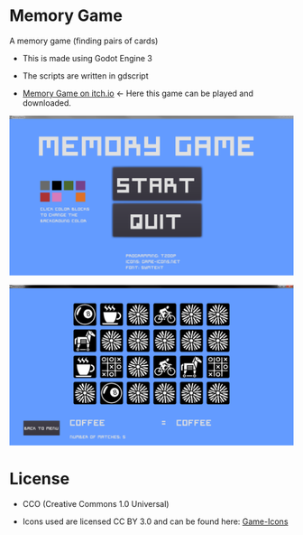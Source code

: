 # Memory Game


A memory game (finding pairs of cards)

- This is made using Godot Engine 3

- The scripts are written in gdscript

- [Memory Game on itch.io](https://tzoop.itch.io/memory-game) <- Here this game can be played and downloaded. 

![Screenshot Menu](https://github.com/Tzoop/MemoryGame/blob/master/screenshots_for_readme_github/MemoryGameMenuScreenshot.png)

![Screenshot Game](https://github.com/Tzoop/MemoryGame/blob/master/screenshots_for_readme_github/MemoryGamePlayingScreenshot1.png)


# License

- CCO (Creative Commons 1.0 Universal)

- Icons used are licensed CC BY 3.0 and can be found here: [Game-Icons](https://game-icons.net/)